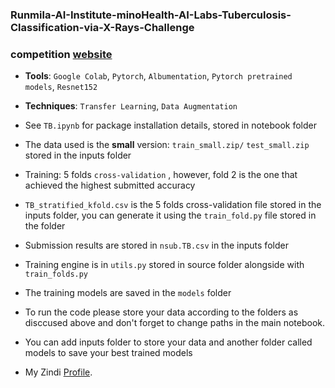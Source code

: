 ### Runmila-AI-Institute-minoHealth-AI-Labs-Tuberculosis-Classification-via-X-Rays-Challenge

### competition [website](https://zindi.africa/competitions/runmila-ai-institute-minohealth-ai-labs-tuberculosis-classification-via-x-rays-challenge)

- **Tools**: ```Google Colab```, ```Pytorch```, ```Albumentation```, ```Pytorch pretrained models```, ```Resnet152```
- **Techniques**: ```Transfer Learning```, ```Data Augmentation```

- See ```TB.ipynb``` for package installation details, stored in notebook folder

- The data used is the **small** version: ```train_small.zip/``` ```test_small.zip``` stored in the inputs folder

- Training: 5 folds ```cross-validation``` , however, fold 2 is the one that achieved the highest submitted accuracy 

- ```TB_stratified_kfold.csv``` is the 5 folds cross-validation file stored in the inputs folder, you can generate it using the ```train_fold.py``` file stored in the folder
- Submission results are stored in ```nsub.TB.csv``` in the inputs folder

- Training engine is in ```utils.py``` stored in source folder alongside with ```train_folds.py```

- The training models are saved in the ```models``` folder

- To run the code please store your data according to the folders as disccused above and don't forget to change paths in the main notebook.

- You can add inputs folder to store your data and another folder called models to save your best trained models

- My Zindi [Profile](https://zindi.africa/users/Anas_Hasni).
 
